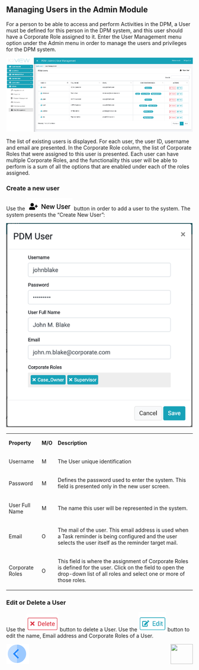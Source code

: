 ## Managing Users in the Admin Module

For a person to be able to access and perform Activities in the DPM, a User must be defined for this person in the DPM system, and this user should have a Corporate Role assigned to it. 
Enter the User Management menu option under the Admin menu in order to manage the users and privileges for the DPM system. 

 ![image](/articles/DPM/images/Figure_28_User_management.png)

The list of existing users is displayed. For each user, the user ID, username and email are presented. In the Corporate Role column, the list of Corporate Roles that were assigned to this user is presented. Each user can have multiple Corporate Roles, and the functionality this user will be able to perform is a sum of all the options that are enabled under each of the roles assigned.

### Create a new user

Use the  ![image](/articles/DPM/images/Figure_28_a_new_user_icon.png) button in order to add a user to the system. The system presents the “Create New User”:

 ![image](/articles/DPM/images/Figure_29_New_User_screen.png)

<table>
<tbody>
<tr>
<td width="85">
<p><strong>Property</strong></p>
</td>
<td width="30">
<p><strong>M/O</strong></p>
</td>
<td width="785">
<p><strong>Description</strong></p>
</td>
</tr>
<tr>
<td width="85">
<p>Username</p>
</td>
<td width="30">
<p>M</p>
</td>
<td width="785">
<p>The User unique identification</p>
</td>
</tr>
<tr>
<td width="85">
<p>Password</p>
</td>
<td width="30">
<p>M</p>
</td>
<td width="785">
<p>Defines the password used to enter the system. This field is presented only in the new user screen.</p>
</td>
</tr>
<tr>
<td width="85">
<p>User Full Name</p>
</td>
<td width="30">
<p>M</p>
</td>
<td width="785">
<p>The name this user will be represented in the system.</p>
</td>
</tr>
<tr>
<td width="85">
<p>Email</p>
</td>
<td width="30">
<p>O</p>
</td>
<td width="785">
<p>The mail of the user. This email address is used when a Task reminder is being configured and the user selects the user itself as the reminder target mail.&nbsp;</p>
</td>
</tr>
<tr>
<td width="85">
<p>Corporate Roles</p>
</td>
<td width="30">
<p>O</p>
</td>
<td width="785">
<p>This field is where the assignment of Corporate Roles is defined for the user. Click on the field to open the drop-down list of all roles and select one or more of those roles.</p>
</td>
</tr>
</tbody>
</table>

### Edit or Delete a User

Use the  ![image](/articles/DPM/images/Figure_29_a_delete_icon.png) button to delete a User. 
Use the  ![image](/articles/DPM/images/Figure_29_b_edit_icon.png) button to edit the name, Email address and Corporate Roles of a User.  

[![Previous](/articles/DPM/images/Previous.png)](/articles/DPM/02_Admin_Module/12_Corporate_Roles.md)[<img align="right" width="60" height="54" src="/articles/images/DPM/Next.png">](/articles/DPM/02_Admin_Module/14_DPM_Main_Menu.md)
